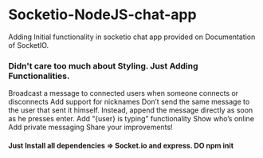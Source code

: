 # Socketio-NodeJS-chat-app
Adding Initial functionality in socketio chat app provided on  Documentation of SocketIO.


### Didn't care too much about Styling. Just Adding Functionalities.

Broadcast a message to connected users when someone connects or disconnects
Add support for nicknames
Don’t send the same message to the user that sent it himself. Instead, append the message directly as soon as he presses enter.
Add “{user} is typing” functionality
Show who’s online
Add private messaging
Share your improvements!

#### Just Install all dependencies => Socket.io and express. DO npm init 
